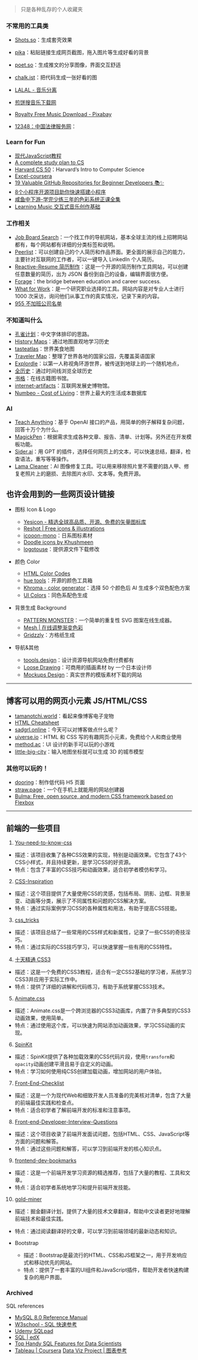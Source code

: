 > 只是各种乱存的个人收藏夹

### 不常用的工具类
- [Shots.so](https://shots.so/)：生成套壳效果
- [pika](https://pika.style/)：粘贴链接生成网页截图，拖入图片等生成好看的背景
- [poet.so](https://poet.so/)：生成推文的分享图像，界面交互舒适
- [chalk.ist](https://chalk.ist/)：把代码生成一张好看的图

- [LALAL - 音乐分离](https://www.lalal.ai/)
- [煎饼搜音乐下载网](https://www.jbsou.cn/)
- [Royalty Free Music Download - Pixabay](https://pixabay.com/music/)

- [12348：中国法律服务网](https://ai.12348.gov.cn/pc/)：


### Learn for Fun

- [现代JavaScript教程](https://zh.javascript.info/)
- [A complete study plan to CS](https://github.com/jwasham/coding-interview-university)
- [Harvard CS 50](https://www.classcentral.com/report/cs50-free-certificate/#free-certificate)：Harvard’s Intro to Computer Science
- [Excel-coursera](https://www.coursera.org/specializations/excel)
- [19 Valuable GitHub Repositories for Beginner Developers 📚✨](https://dev.to/madza/19-valuable-github-repositories-for-beginner-developers-3i18)
- [8个小程序开源项目助你快速搭建小程序](https://mp.weixin.qq.com/s/dlU6s_qrbqlJWFR4IIbsZQ)
- [咸鱼中下游-学完少练三年的色彩系统正课全集](https://www.bilibili.com/video/BV1Qc411G7fH)
- [Learning Music 交互式音乐创作基础](https://learningmusic.ableton.com/zh-Hans/index.html)

### 工作相关
- [Job Board Search](https://jobboardsearch.com/)：一个找工作的导航网站，基本全球主流的线上招聘网站都有，每个网站都有详细的分类标签和说明。
- [Peerlist](https://peerlist.io/)：可以创建自己的个人简历和作品界面。更全面的展示自己的能力，主要针对互联网的工作者，可以一键导入 LinkedIn 个人简历。
- [Reactive-Resume 简历制作](https://rxresu.me/)：这是一个开源的简历制作工具网站，可以创建任意数量的简历，出为 JSON 备份到自己的设备，编辑界面很方便。
- [Forage](https://www.theforage.com/)：the bridge between education and career success.
- [What for Work](https://whatforwork.com/jobs/)：是一个研究职业选择的工具。网站内容是对专业人士进行 1000 次采访，询问他们从事工作的真实情况，记录下来的内容。
- [955 不加班公司名单](https://github.com/formulahendry/955.WLB)

### 不知道叫什么
- [孔雀计划](https://www.thetype.com/kongque/)：中文字体排印的思路。
- [History Maps](https://history-maps.com/zh)：通过地图直观地学习历史
- [tasteatlas](https://www.tasteatlas.com/search)：世界美食地图
- [Traveler Map](https://travelermap.net/)：整理了世界各地的国家公园，先覆盖英语国家
- [Explordle](https://www.explordle.com/map/wor)：以第一人称视角环游世界，被传送到地球上的一个随机地点，
- [全历史](https://www.allhistory.com/)：通过时间线浏览全球历史
- [书格](https://new.shuge.org/)：在线古籍图书馆。
- [internet-artifacts](https://neal.fun/internet-artifacts/)：互联网发展史博物馆。
- [Numbeo - Cost of Living](https://www.numbeo.com/cost-of-living/)：世界上最大的生活成本数据库

### AI
- [Teach Anything](https://www.teach-anything.com/)：基于 OpenAI 接口的产品，用简单的例子解释复杂问题，回答十万个为什么。
- [MagickPen](https://magickpen.com/#magickBox)：根据需求生成各种文章、报告、清单、计划等。另外还在开发模板功能。
- [Sider.ai](https://chatgpt-sidebar.com/)：用 GPT 的插件，选择任何网页上的文本，可以快速总结，翻译，检查语法，重写等等操作。
- [Lama Cleaner](https://github.com/Sanster/lama-cleaner)：AI 图像修复工具。可以用来移除照片里不需要的路人甲、修复老照片上的磨损、去除图片水印、文本等。免费开源。


## 也许会用到的一些网页设计链接

- 图标 Icon & Logo
	- [Yesicon - 精选全球高品质、开源、免费的矢量图标库](https://yesicon.app/)
	- [Reshot | Free icons & illustrations](https://www.reshot.com/)
	- [icooon-mono](https://icooon-mono.com/)：日系图标素材
	- [Doodle icons by Khushmeen](https://khushmeen.com/icons.html)
	- [logotouse](https://www.logotouse.com/)：提供源文件下载修改
- 颜色 Color
	- [HTML Color Codes](https://html-color.codes/)
	- [hue tools](https://hue.tools/)：开源的颜色工具箱
	- [Khroma - color generator](https://www.khroma.co/generator)：选择 50 个颜色后 AI 生成多个双色配色方案
	- [UI Colors](https://uicolors.app/create)：同色系配色生成
- 背景生成 Background
	- [PATTERN MONSTER](https://cn.pattern.monster/)：一个简单的重复性 SVG 图案在线生成器。
	- [Mesh | 在线调整渐变色彩](https://meshgradient.com/)
	- [Gridzzly](https://gridzzly.com/)：方格纸生成

- 导航&其他
	- [toools.design](https://www.toools.design/)：设计资源导航网站免费付费都有
	- [Loose Drawing](https://loosedrawing.com/)：可商用的插画素材 by 一个日本设计师
	- [Mockups Design](https://mockups-design.com/)：真实世界的模版素材下载的网站

---

## 博客可以用的网页小元素 JS/HTML/CSS

- [tamanotchi.world](https://tamanotchi.world/)：看起来像博客电子宠物
- [HTML Cheatsheet](https://sadgrlonline.github.io/html-cheatsheet/)
- [sadgrl.online](https://goblin-heart.net/sadgrl/projects/ideas/)：今天可以对博客做点什么呢？
- [uiverse.io](https://uiverse.io/)：HTML 和 CSS 写的有趣网页小元素，免费给个人和商业使用
- [method.ac](https://method.ac/)：UI 设计的新手可以玩的小游戏
- [little-big-city](https://pissang.github.io/little-big-city/)：输入地图坐标就可以生成 3D 的城市模型


### 其他可以玩的！
- [dooring](https://github.com/H5-Dooring/dooringx)：制作低代码 H5 页面
- [straw.page](https://straw.page/)：一个在手机上就能用的网站创建器
- [Bulma: Free, open source, and modern CSS framework based on Flexbox](https://bulma.io/)

---

## 前端的一些项目
1. [You-need-to-know-css](https://github.com/lhammer/You-need-to-know-css)
- 描述：该项目收集了各种CSS效果的实现，特别是动画效果。它包含了43个CSS小样式，并且持续更新，是学习CSS的好资源。
- 特点：包含了丰富的CSS技巧和动画效果，适合初学者模仿和学习。

2. [CSS-Inspiration](https://github.com/chokcoco/CSS-Inspiration)
- 描述：这个项目提供了大量使用CSS的灵感，包括布局、阴影、边框、背景渐变、动画等分类，展示了不同属性和问题的CSS解决方案。
- 特点：通过实际案例学习CSS的各种属性和用法，有助于提高CSS技能。

3. [css\_tricks](https://github.com/QiShaoXuan/css_tricks)
- 描述：该项目总结了一些常用的CSS样式和新属性，记录了一些CSS的奇技淫巧。
- 特点：通过实际的CSS技巧学习，可以快速掌握一些有用的CSS特性。

4. [十天精通 CSS3](https://www.imooc.com/learn/33)
- 描述：这是一个免费的CSS3教程，适合有一定CSS2基础的学习者，系统学习CSS3并应用于实际工作中。
- 特点：提供了详细的讲解和代码练习，有助于系统掌握CSS3技术。

5. [Animate.css](https://animate.style/)
- 描述：Animate.css是一个跨浏览器的CSS3动画库，内置了许多典型的CSS3动画效果，使用简单。
- 特点：通过使用这个库，可以快速为网站添加动画效果，学习CSS动画的实现。

6. [SpinKit](https://tobiasahlin.com/spinkit/)
- 描述：SpinKit提供了各种加载效果的CSS代码片段，使用`transform`和`opacity`动画创建平滑且易于自定义的动画。
- 特点：学习如何使用纯CSS创建加载动画，增加网站的用户体验。

7. [Front-End-Checklist](https://github.com/thedaviddias/Front-End-Checklist)
- 描述：这是一个为现代Web和细致开发人员准备的完美核对清单，包含了大量的前端最佳实践和检查点。
- 特点：适合初学者了解前端开发的标准和注意事项。

8. [Front-end-Developer-Interview-Questions](https://github.com/h5bp/Front-end-Developer-Interview-Questions)
- 描述：这个项目收录了前端开发面试问题，包括HTML、CSS、JavaScript等方面的问题和解答。
- 特点：通过这些问题和解答，可以学习到前端开发的核心知识点。

9. [frontend-dev-bookmarks](https://github.com/dypsilon/frontend-dev-bookmarks)
- 描述：这是一个前端开发学习资源的精选推荐，包括了大量的教程、工具和文章。
- 特点：适合初学者系统地学习和提升前端开发技能。

10. [gold-miner](https://github.com/xitu/gold-miner)
- 描述：掘金翻译计划，提供了大量的技术文章翻译，帮助中文读者更好地理解前端技术和最佳实践。
- 特点：通过阅读翻译好的文章，可以学习到前端领域的最新动态和知识。

- Bootstrap
	- 描述：Bootstrap是最流行的HTML、CSS和JS框架之一，用于开发响应式和移动优先的网站。
	- 特点：提供了一套丰富的UI组件和JavaScript插件，帮助开发者快速构建复杂的用户界面。


### Archived
SQL references
- [MySQL 8.0 Reference Manual](https://dev.mysql.com/doc/refman/8.0/en/date-and-time-functions.html)
- [W3school - SQL 快速参考](https://www.w3school.com.cn/sql/sql_quickref.asp)
- [Udemy SQLpad](https://www.sqlsnack.com/queries/new)
- [SQL | edX](https://learning.edx.org/course/course-v1:StanfordOnline+SOE.YDB-SQL0001+2T2020/home)
- [Top Handy SQL Features for Data Scientists](https://www.kdnuggets.com/2019/08/top-handy-sql-feature-data-scientist.html)
- [Tableau | Coursera](https://www.coursera.org/learn/analytics-tableau)
[Data Viz Project | 图表参考](https://datavizproject.com/)